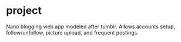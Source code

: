 # project

Nano blogging web app modeled after tumblr. Allows accounts setup, follow/unfollow, picture upload, and frequent postings. 

